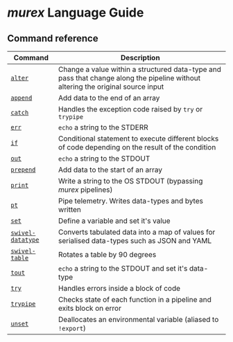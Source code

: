 # _murex_ Language Guide

## Command reference

| Command                   | Description |
| ------------------------- | ----------- |
|       [`alter`](alter.md) | Change a value within a structured data-type and pass that change along the pipeline without altering the original source input |
|     [`append`](append.md) | Add data to the end of an array |
|       [`catch`](catch.md) | Handles the exception code raised by `try` or `trypipe` |
|           [`err`](err.md) | `echo` a string to the STDERR |
|             [`if`](if.md) | Conditional statement to execute different blocks of code depending on the result of the condition |
|           [`out`](out.md) | `echo` a string to the STDOUT |
|   [`prepend`](prepend.md) | Add data to the start of an array |
|       [`print`](print.md) | Write a string to the OS STDOUT (bypassing _murex_ pipelines) |
|             [`pt`](pt.md) | Pipe telemetry. Writes data-types and bytes written |
|           [`set`](set.md) | Define a variable and set it's value |
| [`swivel-datatype`](swivel-datatype.md) | Converts tabulated data into a map of values for serialised data-types such as JSON and YAML |
| [`swivel-table`](swivel-table.md) | Rotates a table by 90 degrees |
|         [`tout`](tout.md) | `echo` a string to the STDOUT and set it's data-type |
|           [`try`](try.md) | Handles errors inside a block of code |
|   [`trypipe`](trypipe.md) | Checks state of each function in a pipeline and exits block on error |
|       [`unset`](unset.md) | Deallocates an environmental variable (aliased to `!export`) |
